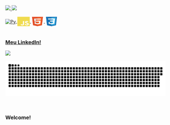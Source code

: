  <div>
   <a href="https://github.com/ReneOliveira18">
   <img height="180em" src="https://github-readme-stats.vercel.app/api?username=ReneOliveira18&show_icons=true&theme=dark&include_all_commits=true&count_private=true"/>
   <img height="180em" src="https://github-readme-stats.vercel.app/api/top-langs/?username=ReneOliveira18&layout=compact&langs_count=6&theme=dark"/>

</div>
<div style="display: inline_block"><br>
  
  <img  align="center" alt="Py" height="30" width="40" src="https://cdn.jsdelivr.net/gh/devicons/devicon/icons/python/python-original-wordmark.svg" />
  <img align="center" alt="Js" height="30" width="40" src="https://raw.githubusercontent.com/devicons/devicon/master/icons/javascript/javascript-plain.svg">
  <img align="center" alt="HTML" height="30" width="40" src="https://raw.githubusercontent.com/devicons/devicon/master/icons/html5/html5-original.svg">
  <img align="center" alt="CSS" height="30" width="40" src="https://raw.githubusercontent.com/devicons/devicon/master/icons/css3/css3-original.svg">
</div>
 
 <br>
 
  ### Meu LinkedIn!
 
<div> 
    <a href="https://www.linkedin.com/in/ren%C3%AA-oliveira-969a08a4" target="_blank"><img src="https://img.shields.io/badge/-LinkedIn-%230077B5?style=for-the-badge&logo=linkedin&logoColor=white" target="_blank"></a> 
 
  ![Snake gif](https://github.com/ReneOliveira18/ReneOliveira18/blob/output/github-contribution-grid-snake.svg)

</div>
 <br>
 
  ### Welcome!
